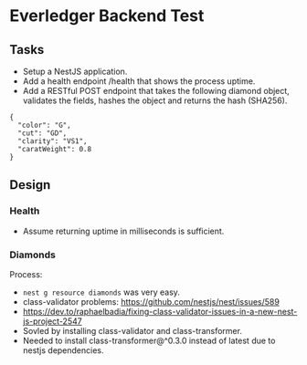 # Everledger Backend Test

## Tasks

- Setup a NestJS application.
- Add a health endpoint /health that shows the process uptime.
- Add a RESTful POST endpoint that takes the following diamond object, validates the fields, hashes the object and returns the hash (SHA256).

```
{
  "color": "G",
  "cut": "GD",
  "clarity": "VS1",
  "caratWeight": 0.8
}
```

## Design

### Health

- Assume returning uptime in milliseconds is sufficient.

### Diamonds

Process:

- `nest g resource diamonds` was very easy.
- class-validator problems: https://github.com/nestjs/nest/issues/589
- https://dev.to/raphaelbadia/fixing-class-validator-issues-in-a-new-nest-js-project-2547
- Sovled by installing class-validator and class-transformer.
- Needed to install class-transformer@^0.3.0 instead of latest due to nestjs dependencies.
